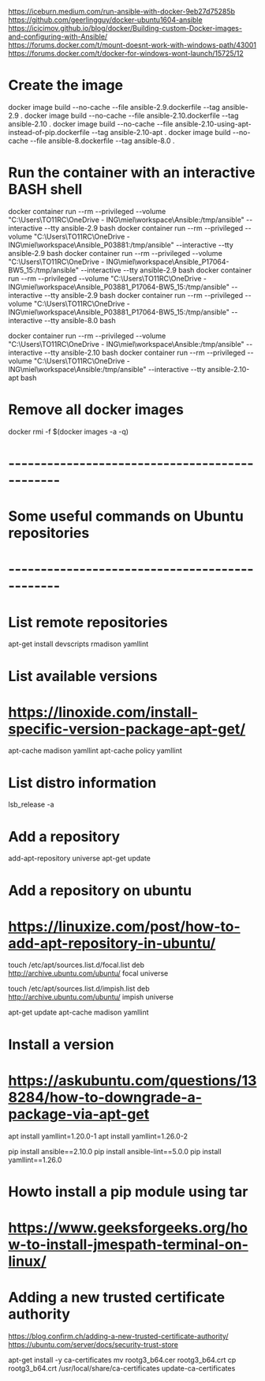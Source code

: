 https://iceburn.medium.com/run-ansible-with-docker-9eb27d75285b
https://github.com/geerlingguy/docker-ubuntu1604-ansible
https://icicimov.github.io/blog/docker/Building-custom-Docker-images-and-configuring-with-Ansible/	
https://forums.docker.com/t/mount-doesnt-work-with-windows-path/43001
https://forums.docker.com/t/docker-for-windows-wont-launch/15725/12


# Create the image
docker image build --no-cache --file ansible-2.9.dockerfile --tag ansible-2.9 .
docker image build --no-cache --file ansible-2.10.dockerfile --tag ansible-2.10 .
docker image build --no-cache --file ansible-2.10-using-apt-instead-of-pip.dockerfile --tag ansible-2.10-apt .
docker image build --no-cache --file ansible-8.dockerfile --tag ansible-8.0 .


# Run the container with an interactive BASH shell
docker container run --rm --privileged --volume "C:\Users\TO11RC\OneDrive - ING\miel\workspace\Ansible:/tmp/ansible" --interactive --tty ansible-2.9 bash
docker container run --rm --privileged --volume "C:\Users\TO11RC\OneDrive - ING\miel\workspace\Ansible_P03881:/tmp/ansible" --interactive --tty ansible-2.9 bash
docker container run --rm --privileged --volume "C:\Users\TO11RC\OneDrive - ING\miel\workspace\Ansible_P17064-BW5_15:/tmp/ansible" --interactive --tty ansible-2.9 bash
docker container run --rm --privileged --volume "C:\Users\TO11RC\OneDrive - ING\miel\workspace\Ansible_P03881_P17064-BW5_15:/tmp/ansible" --interactive --tty ansible-2.9 bash
docker container run --rm --privileged --volume "C:\Users\TO11RC\OneDrive - ING\miel\workspace\Ansible_P03881_P17064-BW5_15:/tmp/ansible" --interactive --tty ansible-8.0 bash

docker container run --rm --privileged --volume "C:\Users\TO11RC\OneDrive - ING\miel\workspace\Ansible:/tmp/ansible" --interactive --tty ansible-2.10 bash
docker container run --rm --privileged --volume "C:\Users\TO11RC\OneDrive - ING\miel\workspace\Ansible:/tmp/ansible" --interactive --tty ansible-2.10-apt bash


# Remove all docker images
docker rmi -f $(docker images -a -q)

# ----------------------------------------------
# Some useful commands on Ubuntu repositories
# ----------------------------------------------

# List remote repositories
apt-get install devscripts
rmadison yamllint

# List available versions
# https://linoxide.com/install-specific-version-package-apt-get/
apt-cache madison yamllint
apt-cache policy yamllint

# List distro information
lsb_release -a

# Add a repository
add-apt-repository universe
apt-get update

# Add a repository on ubuntu
# https://linuxize.com/post/how-to-add-apt-repository-in-ubuntu/
touch /etc/apt/sources.list.d/focal.list
deb http://archive.ubuntu.com/ubuntu/ focal universe

touch /etc/apt/sources.list.d/impish.list
deb http://archive.ubuntu.com/ubuntu/ impish universe

apt-get update
apt-cache madison yamllint

# Install a version
# https://askubuntu.com/questions/138284/how-to-downgrade-a-package-via-apt-get
apt install yamllint=1.20.0-1
apt install yamllint=1.26.0-2





pip install ansible==2.10.0
pip install ansible-lint==5.0.0
pip install yamllint==1.26.0


# Howto install a pip module using tar
# https://www.geeksforgeeks.org/how-to-install-jmespath-terminal-on-linux/



# Adding a new trusted certificate authority
https://blog.confirm.ch/adding-a-new-trusted-certificate-authority/
https://ubuntu.com/server/docs/security-trust-store

apt-get install -y ca-certificates
mv rootg3_b64.cer rootg3_b64.crt
cp rootg3_b64.crt /usr/local/share/ca-certificates
update-ca-certificates